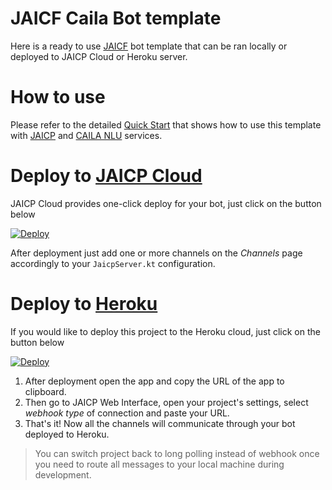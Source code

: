 # JAICF Caila Bot template

Here is a ready to use [JAICF](https://github.com/just-ai/jaicf-kotlin) bot template that can be ran locally or deployed to JAICP Cloud or Heroku server.

# How to use

Please refer to the detailed [Quick Start](https://github.com/just-ai/jaicf-kotlin/wiki/Quick-Start) that shows how to use this template with [JAICP](https://github.com/just-ai/jaicf-kotlin/tree/master/channels/jaicp) and [CAILA NLU](https://github.com/just-ai/jaicf-kotlin/tree/master/activators/caila) services.

# Deploy to [JAICP Cloud](https://github.com/just-ai/jaicf-kotlin/wiki/JAICP-Cloud)

JAICP Cloud provides one-click deploy for your bot, just click on the button below

[![Deploy](https://just-ai.com/img/deploy-to-jaicp.svg)](https://app.jaicp.com/deploy)

After deployment just add one or more channels on the _Channels_ page accordingly to your `JaicpServer.kt` configuration.

# Deploy to [Heroku](https://github.com/just-ai/jaicf-kotlin/wiki/Heroku)

If you would like to deploy this project to the Heroku cloud, just click on the button below

[![Deploy](https://www.herokucdn.com/deploy/button.svg)](https://heroku.com/deploy)

1. After deployment open the app and copy the URL of the app to clipboard.
2. Then go to JAICP Web Interface, open your project's settings, select _webhook type_ of connection and paste your URL.
3. That's it! Now all the channels will communicate through your bot deployed to Heroku.

> You can switch project back to long polling instead of webhook once you need to route all messages to your local machine during development.

